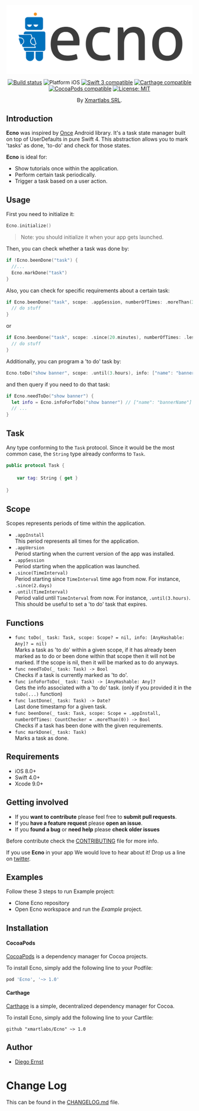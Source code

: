 

<img src="Ecno.png" style="margin: 0 auto; display: block"/>

<p align="center">
<a href="https://travis-ci.org/xmartlabs/Ecno"><img src="https://travis-ci.org/xmartlabs/Ecno.svg?branch=master" alt="Build status" /></a>
<img src="https://img.shields.io/badge/platform-iOS-blue.svg?style=flat" alt="Platform iOS" />
<a href="https://developer.apple.com/swift"><img src="https://img.shields.io/badge/swift3-compatible-4BC51D.svg?style=flat" alt="Swift 3 compatible" /></a>
<a href="https://github.com/Carthage/Carthage"><img src="https://img.shields.io/badge/Carthage-compatible-4BC51D.svg?style=flat" alt="Carthage compatible" /></a>
<a href="https://cocoapods.org/pods/Ecno"><img src="https://img.shields.io/cocoapods/v/Ecno.svg" alt="CocoaPods compatible" /></a>
<a href="https://raw.githubusercontent.com/xmartlabs/Ecno/master/LICENSE"><img src="http://img.shields.io/badge/license-MIT-blue.svg?style=flat" alt="License: MIT" /></a>
</p>

<p align="center">
By <a href="https://xmartlabs.com/">Xmartlabs SRL</a>.
</p>

## Introduction

**Ecno** was inspired by [Once](https://github.com/jonfinerty/Once) Android library. It's a task state manager built on top of UserDefaults in pure Swift 4. This abstraction allows you to mark 'tasks' as done, 'to-do' and check for those states.  

**Ecno** is ideal for:
* Show tutorials once within the application.
* Perform certain task periodically.
* Trigger a task based on a user action.


## Usage

First you need to initialize it:

```swift
Ecno.initialize()
```
> Note: you should initialize it when your app gets launched.

Then, you can check whether a task was done by:
```swift
if !Ecno.beenDone("task") {
  //...
  Ecno.markDone("task")
}
```

Also, you can check for specific requirements about a certain task:
```swift
if Ecno.beenDone("task", scope: .appSession, numberOfTimes: .moreThan(3)) {
  // do stuff
}
```
or
```swift
if Ecno.beenDone("task", scope: .since(20.minutes), numberOfTimes: .lessThan(3)) {
  // do stuff
}
```
Additionally, you can program a 'to do' task by:
```swift
Ecno.toDo("show banner", scope: .until(3.hours), info: ["name": "bannerName"])
```
and then query if you need to do that task:
```swift
if Ecno.needToDo("show banner") {
  let info = Ecno.infoForToDo("show banner") // ["name": "bannerName"]
  // ...
}
```


## Task

Any type conforming to the `Task` protocol. Since it would be the most common case, the `String` type already conforms to `Task`.

```swift
public protocol Task {

    var tag: String { get }

}
```


## Scope

Scopes represents periods of time within the application.

* `.appInstall`  
This period represents all times for the application.
* `.appVersion`  
Period starting when the current version of the app was installed.
* `.appSession`  
Period starting when the application was launched.
* `.since(TimeInterval)`  
Period starting since `TimeInterval` time ago from now. For instance, `.since(2.days)`
* `.until(TimeInterval)`  
Period valid until `TimeInterval` from now. For instance, `.until(3.hours)`. This should be useful to set a 'to do' task that expires.

## Functions

* `func toDo(_ task: Task, scope: Scope? = nil, info: [AnyHashable: Any]? = nil)`  
Marks a task as 'to do' within a given scope, if it has already been marked as to do or been done within that scope then it will not be marked. If the scope is nil, then it will be marked as to do anyways.
* `func needToDo(_ task: Task) -> Bool`  
Checks if a task is currently marked as 'to do'.
* `func infoForToDo(_ task: Task) -> [AnyHashable: Any]?`  
Gets the info associated with a 'to do' task. (only if you provided it in the `toDo(...)` function)
* `func lastDone(_ task: Task) -> Date?`  
Last done timestamp for a given task.
* `func beenDone(_ task: Task, scope: Scope = .appInstall, numberOfTimes: CountChecker = .moreThan(0)) -> Bool`  
Checks if a task has been done with the given requirements.
* `func markDone(_ task: Task)`  
Marks a task as done.



## Requirements

* iOS 8.0+
* Swift 4.0+
* Xcode 9.0+

## Getting involved

* If you **want to contribute** please feel free to **submit pull requests**.
* If you **have a feature request** please **open an issue**.
* If you **found a bug** or **need help** please **check older issues**

Before contribute check the [CONTRIBUTING](https://github.com/xmartlabs/Ecno/blob/master/CONTRIBUTING.md) file for more info.

If you use **Ecno** in your app We would love to hear about it! Drop us a line on [twitter](https://twitter.com/xmartlabs).

## Examples

Follow these 3 steps to run Example project:

* Clone Ecno repository
* Open Ecno workspace and run the *Example* project.

## Installation

#### CocoaPods

[CocoaPods](https://cocoapods.org/) is a dependency manager for Cocoa projects.

To install Ecno, simply add the following line to your Podfile:

```ruby
pod 'Ecno', '~> 1.0'
```

#### Carthage

[Carthage](https://github.com/Carthage/Carthage) is a simple, decentralized dependency manager for Cocoa.

To install Ecno, simply add the following line to your Cartfile:

```ogdl
github "xmartlabs/Ecno" ~> 1.0
```

## Author

* [Diego Ernst](https://github.com/dernster)

# Change Log

This can be found in the [CHANGELOG.md](CHANGELOG.md) file.
